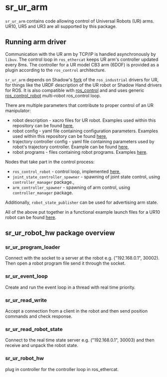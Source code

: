 # sr_ur_arm

`sr_ur_arm` contains code allowing control of Universal Robots (UR) arms. UR10, UR5 and UR3 are all supported by this package.

## Running arm driver

Communication with the UR arm by TCP/IP is handled asynchronously by `libuv`. The control loop in `ros_ethercat` keeps UR arm's controller updated every 8ms. The controller for a UR model CB3 arm (6DOF) is provided as a plugin according to the `ros_control` architecture.

`sr_ur_arm` depends on Shadow's [fork](https://github.com/shadow-robot/universal_robot.git) of the `ros_industrial` drivers for UR, for things like the URDF description of the UR robot or Shadow Hand drivers for ROS. It is also compatible with [ros_control](https://github.com/ros-controls/ros_control) and and uses generic [ros_control_robot](https://github.com/shadow-robot/ros_control_robot) multi-robot ros_control loop.

There are multiple parameters that contribute to proper control of an UR manipulator:
* robot description - xacro files for UR robot. Examples used within this repository can be found [here](https://github.com/shadow-robot/sr_ur_arm/tree/kinetic-devel/sr_ur_launch/description),
* robot config - yaml file containing configuration parameters. Examples used within this repository can be found [here](https://github.com/shadow-robot/sr_ur_arm/tree/kinetic-devel/sr_ur_robot_hw/config),
* trajectory controller config - yaml file containing parameters used by robot's trajectory controller. Example can be found [here](https://github.com/shadow-robot/sr_ur_arm/tree/kinetic-devel/sr_ur_robot_hw/config),
* robot programs - files containing robot programs. Examples [here](https://github.com/shadow-robot/sr_ur_arm/blob/kinetic-devel/sr_ur_bringup/robot_programs/ur_robot_program).

Nodes that take part in the control process:
* `ros_control_robot` - control loop, implemented [here](https://github.com/shadow-robot/ros_control_robot),
* `joint_state_controller_spawner` - spawning of joint state control, using `controller_manager` package.,
* `arm_controller_spawner`  - spawning of arm control, using `controller_manager` package.

Additionally, `robot_state_publisher` can be used for advertising arm state.

All of the above put together in a functional example launch files for a UR10 robot can be found [here](https://github.com/shadow-robot/sr_ur_arm/tree/kinetic-devel/sr_ur_launch/launch).

## sr_ur_robot_hw package overview

### sr_ur_program_loader

Connect with the socket to a server at the robot e.g. ("192.168.0.1", 30002). Then open a robot program file send it through the socket.

### sr_ur_event_loop
Create and run the event loop in a thread with real time priority. 

### sr_ur_read_write
Accept a connection from a client in the robot and then send position commands and check response.

### sr_ur_read_robot_state
Connect to the real time state server e.g. ("192.168.0.1", 30003) and then receive and unpack the robot state.

### sr_ur_robot_hw
plug in controller for the controller loop in ros_ethercat.
